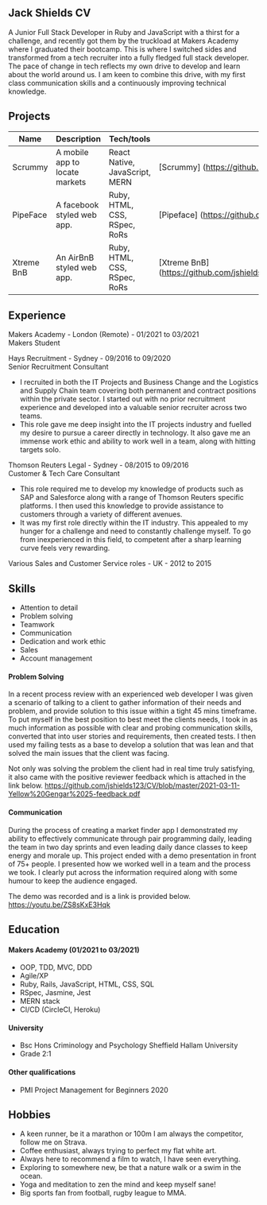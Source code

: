 ## Jack Shields CV

A Junior Full Stack Developer in Ruby and JavaScript with a thirst for a challenge, and recently got them by the truckload at Makers Academy where I graduated their bootcamp. This is where I switched sides and transformed from a tech recruiter into a fully fledged full stack developer. The pace of change in tech reflects my own drive to develop and learn about the world around us. I am keen to combine this drive, with my first class communication skills and a continuously improving technical knowledge.


## Projects

| Name                         | Description                      | Tech/tools                    | Link to Repo
| ---------------------------- | -----------------                | -----------------             | ---------------
| Scrummy                      | A mobile app to locate markets   | React Native, JavaScript, MERN| [Scrummy] (https://github.com/jshields123/MarketFinder)
| PipeFace                     | A facebook styled web app.       | Ruby, HTML, CSS, RSpec, RoRs  | [Pipeface] (https://github.com/jshields123/acebook--Pipeface-)
| Xtreme BnB                   | An AirBnB styled web app.        | Ruby, HTML, CSS, RSpec, RoRs  | [Xtreme BnB] (https://github.com/jshields123/Xtreme_Prestige_Worldwide_BnB)

## Experience

Makers Academy - London (Remote) - 01/2021 to 03/2021  
Makers Student

Hays Recruitment - Sydney - 09/2016 to 09/2020  
Senior Recruitment Consultant

-  I recruited in both the IT Projects and Business Change and the Logistics and Supply Chain team covering both permanent and contract positions within the private sector. I started out with no prior recruitment experience and developed into a valuable senior recruiter across two teams.
-  This role gave me deep insight into the IT projects industry and fuelled my desire to pursue a career directly in technology. It also gave me an immense work ethic and ability to work well in a team, along with hitting targets solo.

Thomson Reuters Legal - Sydney - 08/2015 to 09/2016  
Customer & Tech Care Consultant

- This role required me to develop my knowledge of products such as SAP and Salesforce along with a range of Thomson Reuters specific platforms. I then used this knowledge to provide assistance to customers through a variety of different avenues.
- It was my first role directly within the IT industry. This appealed to my hunger for a challenge and need to constantly challenge myself. To go from inexperienced in this field, to competent after a sharp learning curve feels very rewarding.

Various Sales and Customer Service roles - UK - 2012 to 2015


## Skills

- Attention to detail
- Problem solving
- Teamwork
- Communication
- Dedication and work ethic
- Sales
- Account management


#### Problem Solving

In a recent process review with an experienced web developer I was given a scenario of talking to a client to gather information of their needs and problem, and provide solution to this issue within a tight 45 mins timeframe. To put myself in the best position to best meet the clients needs, I took in as much information as possible with clear and probing communication skills, converted that into user stories and requirements, then created tests. I then used my failing tests as a base to develop a solution that was lean and that solved the main issues that the client was facing.

Not only was solving the problem the client had in real time truly satisfying, it also came with the positive reviewer feedback which is attached in the link below.
https://github.com/jshields123/CV/blob/master/2021-03-11-Yellow%20Gengar%2025-feedback.pdf


#### Communication
During the process of creating a market finder app I demonstrated my ability to effectively communicate through pair programming daily, leading the team in two day sprints and even leading daily dance classes to keep energy and morale up. This project ended with a demo presentation in front of 75+ people. I presented how we worked well in a team and the process we took. I clearly put across the information required along with some humour to keep the audience engaged.

The demo was recorded and is a link is provided below.
https://youtu.be/ZS8sKxE3Hqk


## Education

#### Makers Academy (01/2021 to 03/2021)

- OOP, TDD, MVC, DDD
- Agile/XP
- Ruby, Rails, JavaScript, HTML, CSS, SQL
- RSpec, Jasmine, Jest
- MERN stack
- CI/CD (CircleCI, Heroku)

#### University 

- Bsc Hons Criminology and Psychology
  Sheffield Hallam University
- Grade 2:1

#### Other qualifications

- PMI Project Management for Beginners 2020


## Hobbies

- A keen runner, be it a marathon or 100m I am always the competitor, follow me on Strava.
- Coffee enthusiast, always trying to perfect my flat white art.
- Always here to recommend a film to watch, I have seen everything.
- Exploring to somewhere new, be that a nature walk or a swim in the ocean.
- Yoga and meditation to zen the mind and keep myself sane!
- Big sports fan from football, rugby league to MMA.


